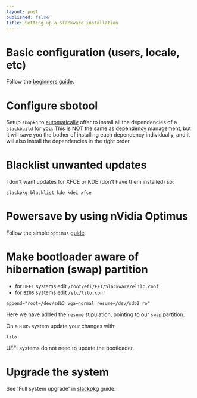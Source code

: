 ```yaml
---
layout: post
published: false
title: Setting up a Slackware installation
---
```


# Basic configuration (users, locale, etc)

Follow the [beginners guide](http://docs.slackware.com/slackware:beginners_guide).

# Configure sbotool

Setup `sbopkg` to [automatically](http://slackblogs.blogspot.ca/2014/01/managing-sbo-dependencies-easily.html) offer to install all the dependencies of a `slackbuild` for you. This is NOT the same as dependency management, but it will save you the bother of installing each dependency individually, and it will also install the dependencies in the right order.

# Blacklist unwanted updates

I don't want updates for XFCE or KDE (don't have them installed) so:

```
slackpkg blacklist kde kdei xfce
```

# Powersave by using nVidia Optimus

Follow the simple `optimus` [guide](http://docs.slackware.com/howtos:hardware:nvidia_optimus).

# Make bootloader aware of hibernation (swap) partition

- for `UEFI` systems edit `/boot/efi/EFI/Slackware/elilo.conf`
- for `BIOS` systems edit `/etc/lilo.conf`

```
append="root=/dev/sdb3 vga=normal resume=/dev/sdb2 ro"
```
Here we have added the `resume` stipulation, pointing to our `swap` partition.

On a `BIOS` system update your changes with:

```
lilo
```

UEFI systems do not need to update the bootloader.

# Upgrade the system

See 'Full system upgrade' in [slackpkg](http://docs.slackware.com/slackware:slackpkg) guide.